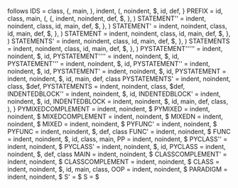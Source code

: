 follows
IDS = class, {, main, ), indent, (, noindent, $, id, def, }
PREFIX = id, class, main, (, {, indent, noindent, def, $, }, )
STATEMENT'' = indent, noindent, class, id, main, def, $, }, )
STATEMENT' = indent, noindent, class, id, main, def, $, }, )
STATEMENT = indent, noindent, class, id, main, def, $, }, )
STATEMENTS' = indent, noindent, class, id, main, def, $, }, )
STATEMENTS = indent, noindent, class, id, main, def, $, }, )
PYSTATEMENT''''' = indent, noindent, $, id,
PYSTATEMENT'''' = indent, noindent, $, id,
PYSTATEMENT''' = indent, noindent, $, id,
PYSTATEMENT'' = indent, noindent, $, id,
PYSTATEMENT' = indent, noindent, $, id,
PYSTATEMENT = indent, noindent, $, id, main, def, class
PYSTATEMENTS' = indent, noindent, class, $def,
PYSTATEMENTS = indent, noindent, class, $def,
INDENTEDBLOCK'' = indent, noindent, $, id,
INDENTEDBLOCK' = indent, noindent, $, id,
INDENTEDBLOCK = indent, noindent, $, id, main, def, class, ), }
PYMIXEDCOMPLEMENT = indent, noindent, $
PYMIXED = indent, noindent, $
MIXEDCOMPLEMENT = indent, noindent, $
MIXEDN = indent, noindent, $
MIXED = indent, noindent, $
PYFUNC' = indent, noindent, $
PYFUNC = indent, noindent, $, def, class
FUNC' = indent, noindent, $
FUNC = indent, noindent, $, id, class, main,
PP = indent, noindent, $
PYCLASS'' = indent, noindent, $
PYCLASS' = indent, noindent, $, id,
PYCLASS = indent, noindent, $, def, class
MAIN = indent, noindent, $
CLASSCOMPLEMENT' = indent, noindent, $
CLASSCOMPLEMENT = indent, noindent, $
CLASS = indent, noindent, $, id, main, class,
OOP = indent, noindent, $
PARADIGM = indent, noindent, $
S' = $
S = $
